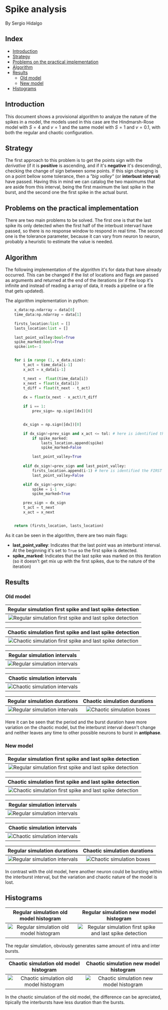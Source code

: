 # Spike analysis

By Sergio Hidalgo

## Index
  - [Introduction](#introduction)
  - [Strategy](#strategy)
  - [Problems on the practical implementation](#problems-on-the-practical-implementation)
  - [Algorithm](#algorithm)
  - [Results](#results)
    - [Old model](#old-model)
    - [New model](#new-model)
  - [Histograms](#histograms)


## Introduction
This document shows a provisional algorithm to analyze the nature of the spikes in a model, the models used in this case are the Hindmarsh-Rose model with $S=4$ and $v=1$ and the same model with $S=1$ and $v=0.1$, with both the regular and chaotic configuration.

## Strategy
The first approach to this problem is to get the points sign with the *derivative* (if it is **positive** is ascending, and if it's **negative** it's descending), checking the change of sign between some points.  If this sign changing is on a point bellow some tolerance, then a *"big valley"* (or **interbust interval**) have passed. Having this in mind we can catalog the two maximums that are aside from this interval, being the first maximum the last spike in the burst, and the second one the first spike in the actual burst.

## Problems on the practical implementation
There are two main problems to be solved. The first one is that the last spike its only detected when the first half of the interbust intervarl have passed, so there is no response window to respond in real time. The second one is the tolerance parameter, because it can vary from neuron to neuron, probably a heuristic to estimate the value is needed.

## Algorithm
The following implementation of the algorithm it's for data that have already occurred. This can be changed if the list of locations and flags are passed as arguments and returned at the end of the iterations (or if the loop it's infinite and instead of reading a array of data, it reads a pipeline or a file that gets updated).

The algorithm implementation in python:
```python
    x_data:np.ndarray = data[0]
    time_data:np.ndarray = data[1]

    firsts_location:list = []
    lasts_location:list = []

    last_point_valley:bool=True
    spike_marked:bool=True
    spike:int=-1


    for i in range (1, x_data.size):
        t_act = time_data[i-1]
        x_act = x_data[i-1]

        t_next =  float(time_data[i])
        x_next = float(x_data[i])
        t_diff = float(t_next - t_act)
            
        dx = float(x_next - x_act)/t_diff

        if i == 1:
            prev_sign= np.sign([dx])[0]


        dx_sign = np.sign([dx])[0]

        if dx_sign!=prev_sign and x_act <= tol: # here is identified the LAST spike (at the end of the Burst Duration)
            if spike_marked:
                lasts_location.append(spike) 
                spike_marked=False

            last_point_valley=True
        
        elif dx_sign!=prev_sign and last_point_valley:
            firsts_location.append(i-1) # here is identified the FIRST spike (at the begining of the Burst Duration)
            last_point_valley=False

        elif dx_sign!=prev_sign:
            spike = i-1
            spike_marked=True   

        prev_sign = dx_sign
        t_act = t_next
        x_act = x_next


    return (firsts_location, lasts_location)
```

As it can be seen in the algorithm, there are two main flags:

- **last_point_valley**: Indicates that the last point was an interburst interval. At the beginning it's set to `True` so the first spike is detected.
- **spike_marked**: Indicates that the last spike was marked on this iteration (so it doesn't get mix up with the first spikes, due to the nature of the iteration)


## Results
### Old model

Regular simulation first spike and last spike detection      |
:-------------------------:|
![Regular simulation first spike and last spike detection](images/spike_analysis/old_hr/HR_regular_continue_c_pointed.png "Regular simulation first spike and last spike detection") |

Chaotic simulation first spike and last spike detection      |
:-------------------------:|
![Chaotic simulation first spike and last spike detection](images/spike_analysis/old_hr/HR_chaotic_continue_c_pointed.png "Chaotic simulation first spike and last spike detection") |

Regular simulation intervals      |
:-------------------------:|
![Regular simulation intervals](images/spike_analysis/old_hr/HR_regular_continue_c_lines.png "Regular simulation intervals") |



Chaotic simulation intervals      |
:-------------------------:|
![Chaotic simulation intervals](images/spike_analysis/old_hr/HR_chaotic_continue_c_lines.png "Chaotic simulation intervals") |


Regular simulation durations      | Chaotic simulation durations |
:-------------------------:|:-------------------------:|
![Regular simulation intervals](images/spike_analysis/old_hr/HR_regular_continue_c_box.png "Regular simulation intervals") |![Chaotic simulation boxes](images/spike_analysis/old_hr/HR_chaotic_continue_c_box.png "Chaotic simulation boxes") |

Here it can be seen that the period and the burst duration have more variation on the chaotic model, but the interburst interval doesn't change and neither leaves any time to other possible neurons to burst in **antiphase**.


### New model

Regular simulation first spike and last spike detection      |
:-------------------------:|
![Regular simulation first spike and last spike detection](images/spike_analysis/new_hr/HR_regular_continue_c_pointed.png "Regular simulation first spike and last spike detection") |


Chaotic simulation first spike and last spike detection      |
:-------------------------:|
![Chaotic simulation first spike and last spike detection](images/spike_analysis/new_hr/HR_chaotic_continue_c_pointed.png "Chaotic simulation first spike and last spike detection") |

Regular simulation intervals      |
:-------------------------:|
![Regular simulation intervals](images/spike_analysis/new_hr/HR_regular_continue_c_lines.png "Regular simulation intervals") |

Chaotic simulation intervals      |
:-------------------------:|
![Chaotic simulation intervals](images/spike_analysis/new_hr/HR_chaotic_continue_c_lines.png "Chaotic simulation intervals") |


Regular simulation durations      | Chaotic simulation durations |
:-------------------------:|:-------------------------:|
![Regular simulation intervals](images/spike_analysis/new_hr/HR_regular_continue_c_box.png "Regular simulation intervals") |![Chaotic simulation boxes](images/spike_analysis/new_hr/HR_chaotic_continue_c_box.png "Chaotic simulation boxes") |

In contrast with the old model, here another neuron could be bursting within the interburst interval, but the variation and chaotic nature of the model is lost.


## Histograms

Regular simulation old model histogram      | Regular simulation new model histogram |
:-------------------------:|:-------------------------:|
![Regular simulation old model histogram](images/spike_analysis/old_hr/HR_regular_continue_c_hist.png "Regular simulation old model histogram") |![Regular simulation first spike and last spike detection](images/spike_analysis/new_hr/HR_regular_continue_c_hist.png "Regular simulation new model histogram") 

The regular simulation, obviously generates same amount of intra and inter bursts. 

Chaotic simulation old model histogram   | Chaotic simulation new model histogram  
:-------------------------:|:-------------------------:|
![Chaotic simulation old model histogram ](images/spike_analysis/old_hr/HR_chaotic_continue_c_hist.png "Chaotic simulation old model histogram ") | ![Chaotic simulation new model histogram](images/spike_analysis/new_hr/HR_chaotic_continue_c_hist.png "Chaotic simulation new model histogram") 


In the chaotic simulation of the old model, the difference can be apreciated, tipically the interbursts have less duration than the bursts. 
